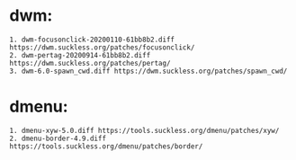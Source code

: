 # dwm:
	1. dwm-focusonclick-20200110-61bb8b2.diff https://dwm.suckless.org/patches/focusonclick/
	2. dwm-pertag-20200914-61bb8b2.diff https://dwm.suckless.org/patches/pertag/
	3. dwm-6.0-spawn_cwd.diff https://dwm.suckless.org/patches/spawn_cwd/


# dmenu:
	1. dmenu-xyw-5.0.diff https://tools.suckless.org/dmenu/patches/xyw/
	2. dmenu-border-4.9.diff https://tools.suckless.org/dmenu/patches/border/
